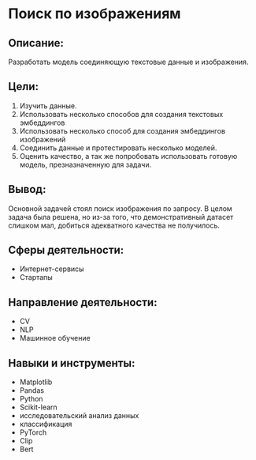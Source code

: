 # Поиск по изображениям

## Описание:
Разработать модель соединяющую текстовые данные и изображения. 

## Цели:
1) Изучить данные.
2) Использовать несколько способов для создания текстовых эмбеддингов
3) Использовать несколько способ для создания эмбеддингов изображений
4) Соединить данные и протестировать несколько моделей.
5) Оценить качество, а так же попробовать использовать готовую модель, презназначенную для задачи.

## Вывод:
Основной задачей стоял поиск изображения по запросу. В целом задача была решена, но из-за того, что демонстративный датасет слишком мал, добиться адекватного качества не получилось.

## Сферы деятельности:
- Интернет-сервисы
- Стартапы

## Направление деятельности:
- CV
- NLP
- Машинное обучение

## Навыки и инструменты:
- Matplotlib
- Pandas
- Python
- Scikit-learn
- исследовательский анализ данных
- классификация
- PyTorch
- Clip
- Bert
  
